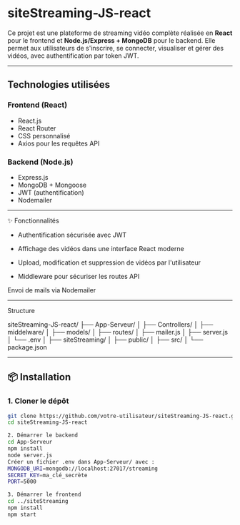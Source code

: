 #  siteStreaming-JS-react

Ce projet est une plateforme de streaming vidéo complète réalisée en **React** pour le frontend et **Node.js/Express + MongoDB** pour le backend. Elle permet aux utilisateurs de s'inscrire, se connecter, visualiser et gérer des vidéos, avec authentification par token JWT.

---

##  Technologies utilisées

### Frontend (React)
- React.js
- React Router
- CSS personnalisé
- Axios pour les requêtes API

### Backend (Node.js)
- Express.js
- MongoDB + Mongoose
- JWT (authentification)
- Nodemailer
---

✨ Fonctionnalités
- Authentification sécurisée avec JWT

- Affichage des vidéos dans une interface React moderne

- Upload, modification et suppression de vidéos par l'utilisateur

- Middleware pour sécuriser les routes API

 Envoi de mails via Nodemailer

 -----

 Structure

 siteStreaming-JS-react/
├── App-Serveur/
│   ├── Controllers/
│   ├── middelware/
│   ├── models/
│   ├── routes/
│   ├── mailer.js
│   ├── server.js
│   └── .env
│
├── siteStreaming/
│   ├── public/
│   ├── src/
│   └── package.json


----

## 📦 Installation

### 1. Cloner le dépôt
```bash
git clone https://github.com/votre-utilisateur/siteStreaming-JS-react.git
cd siteStreaming-JS-react

2. Démarrer le backend
cd App-Serveur
npm install
node server.js
Créer un fichier .env dans App-Serveur/ avec :
MONGODB_URI=mongodb://localhost:27017/streaming
SECRET_KEY=ma_clé_secrète
PORT=5000

3. Démarrer le frontend
cd ../siteStreaming
npm install
npm start

